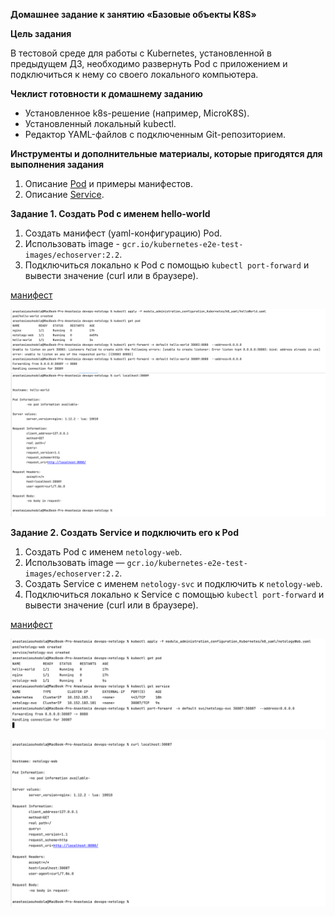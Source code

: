 **Домашнее задание к занятию «Базовые объекты K8S»**

**Цель задания**

В тестовой среде для работы с Kubernetes, установленной в предыдущем ДЗ, необходимо развернуть Pod 
с приложением и подключиться к нему со своего локального компьютера.

**Чеклист готовности к домашнему заданию**

* Установленное k8s-решение (например, MicroK8S).
* Установленный локальный kubectl.
* Редактор YAML-файлов с подключенным Git-репозиторием.

**Инструменты и дополнительные материалы, которые пригодятся для выполнения задания**

1. Описание [Pod](https://kubernetes.io/docs/concepts/workloads/pods/) и примеры манифестов.
2. Описание [Service](https://kubernetes.io/docs/concepts/services-networking/service/).

**Задание 1. Создать Pod с именем hello-world**

1. Создать манифест (yaml-конфигурацию) Pod.
2. Использовать image - `gcr.io/kubernetes-e2e-test-images/echoserver:2.2`.
3. Подключиться локально к Pod с помощью `kubectl port-forward` и вывести значение (curl или в браузере).

[манифест](/Users/anastasiasuhodola/PycharmProjects/devops-netology/module_administration_configuration_Kubernetes/k8_yaml/helloWorld.yaml)

![img_4.png](../images/img328.png)
![img_5.png](../images/img329.png)


**Задание 2. Создать Service и подключить его к Pod**

1. Создать Pod с именем `netology-web`.
2. Использовать image — `gcr.io/kubernetes-e2e-test-images/echoserver:2.2`.
3. Создать Service с именем `netology-svc` и подключить к `netology-web`.
4. Подключиться локально к Service с помощью `kubectl port-forward` и вывести значение (curl или в браузере).

[манифест](/Users/anastasiasuhodola/PycharmProjects/devops-netology/module_administration_configuration_Kubernetes/k8_yaml/netologyWeb.yaml)

![img_2.png](../images/img326.png)

![img_3.png](../images/img327.png)